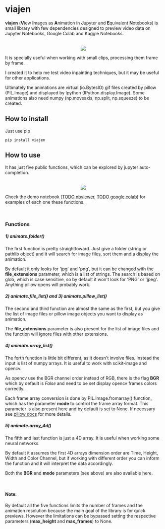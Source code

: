 # viajen

**viajen** (**V**iew **I**mages as **A**nimation in **J**upyter and **E**quivalent **N**otebooks) is small library with few dependencies designed to preview video data on Jupyter Notebooks, Google Colab and Kaggle Notebooks.
<p align="center">
  <br>
  <img src="https://github.com/brunomsantiago/viajen/raw/master/docs/animate_folder.gif">
  <br>
</p>
It is specially useful when working with small clips, processing them frame by frame.

I created it to help me test video inpainting techniques, but it may be useful for other applications.

Ultimately the animations are virtual (io.BytesIO) gif files  created by pillow (PIL.Image) and displayed by Ipython (IPython.display.Image). Some animations also need numpy (np.moveaxis, np.split, np.squeeze) to be created.

## How to install

Just use pip

```
pip install viajen
```

## How to use

It has just five public functions, which can be explored by jupyter auto-completion.

<p align="center">
  <br>
  <img src="https://github.com/brunomsantiago/viajen/raw/master/docs/autocompletion.gif">
  <br>
</p>

Check the demo notebook ([TODO nbviewer](), [TODO google colab]()) for examples of each one these functions.

<br>

### Functions

##### 1) animate.folder()
The first function is pretty straightfoward. Just give a folder (string or pathlib object) and it will search for image files, sort them and a display the animation.

By default it only looks for 'jpg' and 'png', but it can be changed with the **file_extensions** parameter, which is a list of strings. The search is based on glob, which is case sensitive, so by default it won't look for 'PNG' or 'jpeg'. Anything pillow opens will probably work.


##### 2) animate.file_list() and 3) animate.pillow_list()
The second and third function are almost the same as the first, but you give the list of image files or pillow image objects you want to display as animation.

The **file_extensions** parameter is also present for the list of image files and the function will ignore files with other extensions.


##### 4) animate.array_list()

The forth function is little bit different, as it doesn't involve files. Instead the input is list of numpy arrays. It is useful to work with scikit-image and opencv.

As opencv use the BGR channel order instead of RGB, there is the flag **BGR** which by default is *False* and need to be set display opencv frames colors correctly.

Each frame array conversion is done by PIL.Image.fromarray() function, which has the parameter **mode** to control the frame array format. This parameter is also present here and by default is set to None. If necessary see [pillow docs](https://pillow.readthedocs.io/en/stable/handbook/concepts.html#concept-modes) for more details.

##### 5) animate.array_4d()

The fifth and last function is just a 4D array. It is useful when working some neural networks.

By default it assumes the first 4D arrays dimension order are Time, Height, Width and Color Channel, but if working with different order you can inform the function and it will interpret the data accordingly.

Both the **BGR** and **mode** parameters (see above) are also available here.

<br>

#### Note:
By default all the five functions limits the number of frames and the animation resolution because the main goal of the library is for quick previews. However the limitations can be bypassed setting the respective parameters (**max_height** and **max_frames**) to None.
